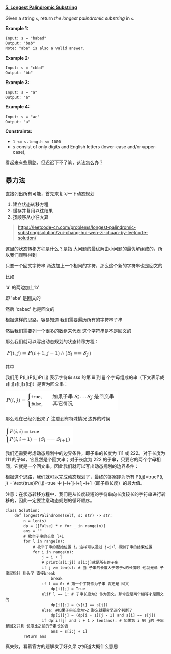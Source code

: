 #### [5. Longest Palindromic Substring](https://leetcode-cn.com/problems/longest-palindromic-substring/)

Given a string `s`, return *the longest palindromic substring* in `s`.

 

**Example 1:**

```
Input: s = "babad"
Output: "bab"
Note: "aba" is also a valid answer.
```

**Example 2:**

```
Input: s = "cbbd"
Output: "bb"
```

**Example 3:**

```
Input: s = "a"
Output: "a"
```

**Example 4:**

```
Input: s = "ac"
Output: "a"
```

 

**Constraints:**

- `1 <= s.length <= 1000`
- `s` consist of only digits and English letters (lower-case and/or upper-case),



看起来有些思路，但迟迟下不了笔，这该怎么办？



## 暴力法

直接列出所有可能，首先来复习一下动态规划

1. 建立状态转移方程
2. 缓存并复用以往结果
3. 按顺序从小往大算

> https://leetcode-cn.com/problems/longest-palindromic-substring/solution/zui-chang-hui-wen-zi-chuan-by-leetcode-solution/

这里的状态转移方程是什么？是指 大问题的最优解由小问题的最优解组成的，所以我们观察得到

只要一个回文字符串 两边加上一个相同的字符，那么这个新的字符串也是回文的

比如

'a' 的两边加上‘b'

即 'aba' 是回文的

然后 'cabac' 也是回文的

根据这样的思路，容易知道 我们需要遍历所有的字符串子串 

然后我们需要列一个很多的数组来代表 这个字符串是不是回文的

 那么我们就可以写出动态规划的状态转移方程： 

![1614410063956](img/1614410063956.png)

其中

我们用 P(i,j)P(i,j)P(i,j) 表示字符串 sss 的第 iii 到 jjj 个字母组成的串（下文表示成 s[i:j]s[i:j]s[i:j]）是否为回文串：

![1614410080571](img/1614410080571.png)

那么现在已经列出来了 注意到有特殊情况 边界的时候

![1614410103740](img/1614410103740.png)

我们还需要考虑动态规划中的边界条件，即子串的长度为 111 或 222。对于长度为 111 的子串，它显然是个回文串；对于长度为 222 的子串，只要它的两个字母相同，它就是一个回文串。因此我们就可以写出动态规划的边界条件：



根据这个思路，我们就可以完成动态规划了，最终的答案即为所有 P(i,j)=trueP(i, j) = \text{true}P(i,j)=true 中 j−i+1j-i+1j−i+1（即子串长度）的最大值。



注意：在状态转移方程中，我们是从长度较短的字符串向长度较长的字符串进行转移的，因此一定要注意动态规划的循环顺序。

```
class Solution:
    def longestPalindrome(self, s: str) -> str:
        n = len(s)
        dp = [[False] * n for _ in range(n)]
        ans = ""
        # 枚举子串的长度 l+1
        for l in range(n):
            # 枚举子串的起始位置 i，这样可以通过 j=i+l 得到子串的结束位置
            for i in range(n):
                j = i + l
                # print(s[i:j]) s[i:j]就是所有的子串
                if j >= len(s): # 当 子串的长度大于等于s的长度时 也就是说 子串尾指针 到头了 直接break
                    break
                if l == 0: # 第一个字符作为子串 肯定是 回文
                    dp[i][j] = True
                elif l == 1: # 子串长度为2 作为回文，那肯定是两个相等才是回文的
                    dp[i][j] = (s[i] == s[j])
                else: #如果子串长度为>2 那么就要穷举逐个判断了
                    dp[i][j] = (dp[i + 1][j - 1] and s[i] == s[j])
                if dp[i][j] and l + 1 > len(ans): # 如果第 i 到 j的 子串是回文并且 长度比之前的子串长的话
                    ans = s[i:j + 1]
        return ans
```



真失败，看着官方的题解发了好久呆 才知道大概什么意思



